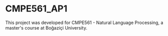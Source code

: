 # CMPE561_AP1
This project was developed for CMPE561 - Natural Language Processing, a master's course at Boğaziçi University.
